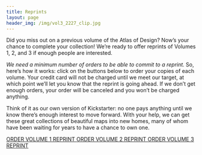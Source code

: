 ```yaml
---
title: Reprints
layout: page
header_img: /img/vol3_2227_clip.jpg
---
```


Did you miss out on a previous volume of the Atlas of Design? Now’s your chance to complete your collection! We’re ready to offer reprints of Volumes 1, 2, and 3 if enough people are interested.

<em>We need a minimum number of orders to be able to commit to a reprint.</em> So, here’s how it works: click on the buttons below to order your copies of each volume. Your credit card will not be charged until we meet our target, at which point we’ll let you know that the reprint is going ahead. If we don’t get enough orders, your order will be canceled and you won’t be charged anything.

Think of it as our own version of Kickstarter: no one pays anything until we know there’s enough interest to move forward. With your help, we can get these great collections of beautiful maps into new homes, many of whom have been waiting for years to have a chance to own one.

<span style="margin: 0 auto;">
<a href="https://shop.trycelery.com/page/5a936d1ef5e3501400d932a1" target="_blank" class="button button-blue">
ORDER VOLUME 1 REPRINT <i class="fa fa-book"></i>
</a>

<a href="https://shop.trycelery.com/page/5b3be3a7c078cb14006f47bb" target="_blank" class="button button-blue">
ORDER VOLUME 2 REPRINT <i class="fa fa-book"></i>
</a>

<a href="https://shop.trycelery.com/page/5b3be3d28945a01400e23787" target="_blank" class="button button-blue">
ORDER VOLUME 3 REPRINT <i class="fa fa-book"></i>
</a>
</span>